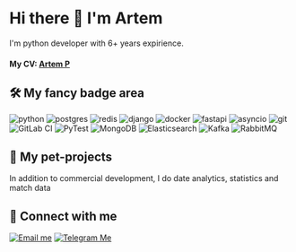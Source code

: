 # Hi there 👋 I'm Artem

I'm python developer with 6+ years expirience.

#### My CV: [Artem P](https://career.habr.com/artemps)

## 🛠 My fancy badge area

![python](https://img.shields.io/badge/python%20-%2314354C.svg?&style=for-the-badge&logo=python&logoColor=white)
![postgres](https://img.shields.io/badge/postgres-%23316192.svg?&style=for-the-badge&logo=postgresql&logoColor=white)
![redis](https://img.shields.io/badge/redis%20-%23CC0000.svg?&style=for-the-badge&logo=redis&logoColor=white)
![django](https://img.shields.io/badge/django%20-%23092E20.svg?&style=for-the-badge&logo=django&logoColor=white)
![docker](https://img.shields.io/badge/docker-%232496ED.svg?&style=for-the-badge&logo=docker&logoColor=white)
![fastapi](https://img.shields.io/badge/fastapi%20-%2313988a.svg?&style=for-the-badge&logo=fastapi&logoColor=white)
![asyncio](https://img.shields.io/badge/asyncio-%2300BAFF.svg?&style=for-the-badge&logo=python&logoColor=white)
![git](https://img.shields.io/badge/git%20-%23F05033.svg?&style=for-the-badge&logo=git&logoColor=white)
![GitLab CI](https://img.shields.io/badge/gitlab%20ci-%23181717.svg?style=for-the-badge&logo=gitlab&logoColor=white)
![PyTest](https://img.shields.io/badge/pytest-%230A9EDC.svg?&style=for-the-badge&logo=pytest&logoColor=white)
![MongoDB](https://img.shields.io/badge/mongodb-%2347A248.svg?&style=for-the-badge&logo=mongodb&logoColor=white)
![Elasticsearch](https://img.shields.io/badge/elasticsearch-%23005571.svg?&style=for-the-badge&logo=elasticsearch&logoColor=white)
![Kafka](https://img.shields.io/badge/kafka-%23231F20.svg?&style=for-the-badge&logo=apache-kafka&logoColor=white)
![RabbitMQ](https://img.shields.io/badge/rabbitmq-%23FF6600.svg?&style=for-the-badge&logo=rabbitmq&logoColor=white)

## 🐶 My pet-projects

In addition to commercial development, I do date analytics, statistics and match data

## 🤝 Connect with me

[![Email me](https://img.shields.io/badge/me@vas3k.ru%20-%23E62B1E.svg?&style=for-the-badge&logo=mail.ru&logoColor=white)](mailto:fised@mail.ru) [![Telegram Me](https://img.shields.io/badge/Telegram-2CA5E0?style=for-the-badge&logo=telegram&logoColor=white)](https://t.me/fised)
